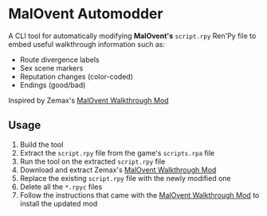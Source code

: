 # MalOvent Automodder

A CLI tool for automatically modifying **MalOvent's** `script.rpy` Ren'Py file to embed useful walkthrough information such as:

- Route divergence labels
- Sex scene markers
- Reputation changes (color-coded)
- Endings (good/bad)

Inspired by Zemax's [MalOvent Walkthrough Mod](https://f95zone.to/threads/malovent-walkthrough-mod-v0-2-0-zemax.205623/)

## Usage

1. Build the tool
2. Extract the `script.rpy` file from the game's `scripts.rpa` file
3. Run the tool on the extracted `script.rpy` file
4. Download and extract Zemax's [MalOvent Walkthrough Mod](https://f95zone.to/threads/malovent-walkthrough-mod-v0-2-0-zemax.205623/)
5. Replace the existing `script.rpy` file with the newly modified one
6. Delete all the `*.rpyc` files
7. Follow the instructions that came with the [MalOvent Walkthrough Mod](https://f95zone.to/threads/malovent-walkthrough-mod-v0-2-0-zemax.205623/) to install the updated mod
